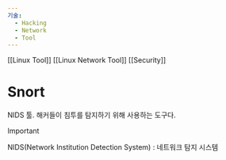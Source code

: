 ```yaml
---
기술:
  - Hacking
  - Network
  - Tool
---
```

[[Linux Tool]] [[Linux Network Tool]] [[Security]]
# Snort

NIDS 툴. 해커들이 침투를 탐지하기 위해 사용하는 도구다.

> [!important]  
> NIDS(Network Institution Detection System) : 네트워크 탐지 시스템
